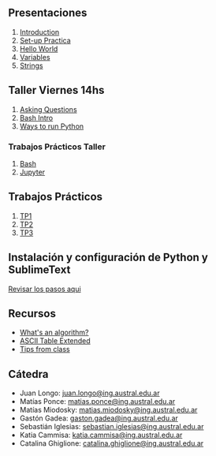 ## Presentaciones
1. [Introduction](introduction)
2. [Set-up Practica](practice-setup)
3. [Hello World](hello-world)
4. [Variables](variables)
5. [Strings](strings)
<!-- 6. [Strings (part 2)](strings-2) -->
<!-- 7. [If Statements](ifs) -->
<!-- 8. [Functions](functions) -->
<!-- 9. [Scope](scope) -->
<!-- 10. [Lists](lists) -->
<!-- 11. [Loops](loops) -->
<!-- 12. [List Comprehension & Plots](listsplots) -->

## Taller Viernes 14hs
1. [Asking Questions](asking-questions)
2. [Bash Intro](bash-intro)
3. [Ways to run Python](run-python)
<!-- 4. [Git Intro](git-intro) -->
<!-- 5. [Regex](regex) -->

### Trabajos Prácticos Taller
1. [Bash](practice/bash.md)
2. [Jupyter](practice/jupyter.md)
<!-- 3. [Git](practice/git.md) -->
<!-- 4. [Regex](practice/regex.md) -->

## Trabajos Prácticos

1. [TP1](practice/1)
2. [TP2](practice/2)
3. [TP3](practice/3)
<!-- 4. [TP4](practice/4)-->
<!-- 5. [TP5](practice/5)-->
<!-- 6. [TP6](practice/6)-->
<!-- 7. [TP7](practice/7)-->
<!-- 8. [TP8](practice/8)-->
<!-- 9. [TP9](practice/9)-->
<!-- 10. [TP10](practice/10)-->

<!-- ## Ejercicios Final -->
<!-- [Ejercicios Final](final-practice) -->
<!-- [Ejercicios 2do parcial](practice-exercises) -->

<!-- ## Parciales y Anuncios -->

<!-- * Lunes 19/09: Primer parcial -->
<!-- * Lunes 14/11: Segundo parcial -->

## Instalación y configuración de Python y SublimeText
[Revisar los pasos  aqui](utils/installation)


## Recursos

* [What's an algorithm?](https://www.youtube.com/watch?v=6hfOvs8pY1k)
* [ASCII Table Extended](https://computersciencewiki.org/images/3/3d/Ascii_table.png)
* [Tips from class](resources/hoja_tips.pdf)


## Cátedra
* Juan Longo: [juan.longo@ing.austral.edu.ar](mailto:jlongo@austral.edu.ar)
* Matías Ponce: [matias.ponce@ing.austral.edu.ar](mailto:matias.ponce@ing.austral.edu.ar)
* Matías Miodosky: [matias.miodosky@ing.austral.edu.ar](matias.miodosky@ing.austral.edu.ar)
* Gastón Gadea: [gaston.gadea@ing.austral.edu.ar](gaston.gadea@ing.austral.edu.ar)
* Sebastián Iglesias: [sebastian.iglesias@ing.austral.edu.ar](sebastian.iglesias@ing.austral.edu.ar)
* Katia Cammisa: [katia.cammisa@ing.austral.edu.ar](katia.cammisa@ing.austral.edu.ar)
* Catalina Ghiglione: [catalina.ghiglione@ing.austral.edu.ar](catalina.ghiglione@ing.austral.edu.ar)

